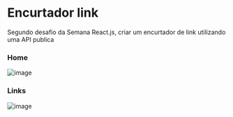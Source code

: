 # Encurtador link

Segundo desafio da Semana React.js, criar um encurtador de link utilizando uma API publica

### Home

![image](https://user-images.githubusercontent.com/69824782/152265003-1792da8e-caec-4a65-9386-10aa498a8d0c.png)

### Links
![image](https://user-images.githubusercontent.com/69824782/152265146-8c18c371-4de3-4400-93a7-45fe37b1840f.png)